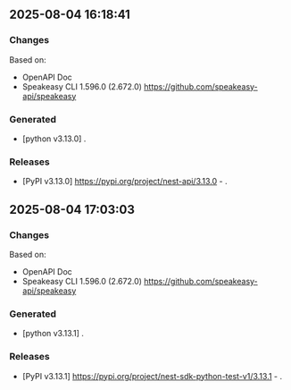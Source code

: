 

## 2025-08-04 16:18:41
### Changes
Based on:
- OpenAPI Doc  
- Speakeasy CLI 1.596.0 (2.672.0) https://github.com/speakeasy-api/speakeasy
### Generated
- [python v3.13.0] .
### Releases
- [PyPI v3.13.0] https://pypi.org/project/nest-api/3.13.0 - .

## 2025-08-04 17:03:03
### Changes
Based on:
- OpenAPI Doc  
- Speakeasy CLI 1.596.0 (2.672.0) https://github.com/speakeasy-api/speakeasy
### Generated
- [python v3.13.1] .
### Releases
- [PyPI v3.13.1] https://pypi.org/project/nest-sdk-python-test-v1/3.13.1 - .